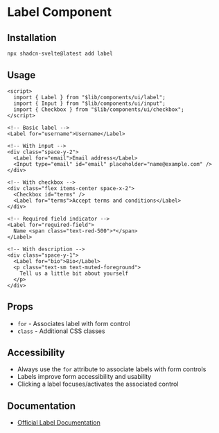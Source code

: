 # Label Component

## Installation

```bash
npx shadcn-svelte@latest add label
```

## Usage

```svelte
<script>
  import { Label } from "$lib/components/ui/label";
  import { Input } from "$lib/components/ui/input";
  import { Checkbox } from "$lib/components/ui/checkbox";
</script>

<!-- Basic label -->
<Label for="username">Username</Label>

<!-- With input -->
<div class="space-y-2">
  <Label for="email">Email address</Label>
  <Input type="email" id="email" placeholder="name@example.com" />
</div>

<!-- With checkbox -->
<div class="flex items-center space-x-2">
  <Checkbox id="terms" />
  <Label for="terms">Accept terms and conditions</Label>
</div>

<!-- Required field indicator -->
<Label for="required-field">
  Name <span class="text-red-500">*</span>
</Label>

<!-- With description -->
<div class="space-y-1">
  <Label for="bio">Bio</Label>
  <p class="text-sm text-muted-foreground">
    Tell us a little bit about yourself
  </p>
</div>
```

## Props

- `for` - Associates label with form control
- `class` - Additional CSS classes

## Accessibility

- Always use the `for` attribute to associate labels with form controls
- Labels improve form accessibility and usability
- Clicking a label focuses/activates the associated control

## Documentation

- [Official Label Documentation](https://www.shadcn-svelte.com/docs/components/label)